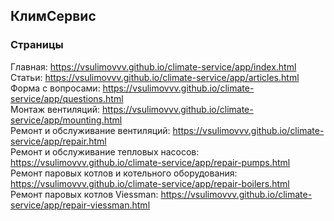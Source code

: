 ## КлимСервис

### Страницы

Главная: https://vsulimovvv.github.io/climate-service/app/index.html  
Статьи: https://vsulimovvv.github.io/climate-service/app/articles.html  
Форма с вопросами: https://vsulimovvv.github.io/climate-service/app/questions.html  
Монтаж вентиляций: https://vsulimovvv.github.io/climate-service/app/mounting.html  
Ремонт и обслуживание вентиляций: https://vsulimovvv.github.io/climate-service/app/repair.html  
Ремонт и обслуживание тепловых насосов: https://vsulimovvv.github.io/climate-service/app/repair-pumps.html  
Ремонт паровых котлов и котельного оборудования: https://vsulimovvv.github.io/climate-service/app/repair-boilers.html  
Ремонт паровых котлов Viessman: https://vsulimovvv.github.io/climate-service/app/repair-viessman.html  
